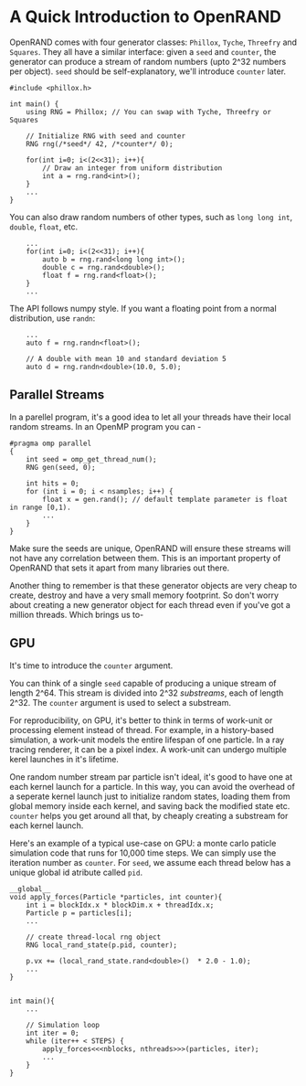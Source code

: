 # A Quick Introduction to OpenRAND

OpenRAND comes with four generator classes: `Phillox`, `Tyche`, `Threefry` and `Squares`. They all have a similar interface: given a `seed` and `counter`, the generator can produce a stream of random numbers (upto 2^32 numbers per object). `seed` should be self-explanatory, we'll introduce `counter` later.

```
#include <phillox.h>

int main() {
    using RNG = Phillox; // You can swap with Tyche, Threefry or Squares
    
    // Initialize RNG with seed and counter
    RNG rng(/*seed*/ 42, /*counter*/ 0);

    for(int i=0; i<(2<<31); i++){
        // Draw an integer from uniform distribution
        int a = rng.rand<int>();
    }
    ...
}
```

You can also draw random numbers of other types, such as `long long int`, `double`, `float`, etc.

```
    ...
    for(int i=0; i<(2<<31); i++){
        auto b = rng.rand<long long int>();
        double c = rng.rand<double>();
        float f = rng.rand<float>();
    }
    ...
```

The API follows numpy style. If you want a floating point from a normal distribution, use `randn`:

```
    ...
    auto f = rng.randn<float>();
    
    // A double with mean 10 and standard deviation 5
    auto d = rng.randn<double>(10.0, 5.0);
```

## Parallel Streams

In a parellel program, it's a good idea to let all your threads have their local random streams. In an OpenMP program you can - 

```
#pragma omp parallel
{
    int seed = omp_get_thread_num();
    RNG gen(seed, 0);

    int hits = 0;
    for (int i = 0; i < nsamples; i++) {
        float x = gen.rand(); // default template parameter is float in range [0,1).
        ...
    }
}
```
Make sure the seeds are unique, OpenRAND will ensure these streams will not have any correlation between them. This is an important property of OpenRAND that sets it apart from many libraries out there.

Another thing to remember is that these generator objects are very cheap to create, destroy and have a very small memory footprint. So don't worry about creating a new generator object for each thread even if you've got a million threads. Which brings us to-

## GPU
It's time to introduce the `counter` argument. 

You can think of a single `seed` capable of producing a unique stream of length 2^64. This stream is divided into 2^32 *substreams*, each of length 2^32. The `counter` argument is used to select a substream. 

For reproducibility, on GPU, it's better to think in terms of work-unit or processing element instead of thread. For example, in a history-based simulation, a work-unit models the entire lifespan of one particle. In a ray tracing renderer, it can be a pixel index. A work-unit can undergo multiple kerel launches in it's lifetime. 

One random number stream par particle isn't ideal, it's good to have one at each kernel launch for a particle. In this way, you can avoid the overhead of a seperate kernel launch just to initialize random states, loading them from global memory inside each kernel, and saving back the modified state etc. `counter` helps you get around all that, by cheaply creating a substream for each kernel launch.


Here's an example of a typical use-case on GPU: a monte carlo paticle simulation code that runs for 10,000 time steps. We can simply use the iteration number as `counter`. For `seed`, we assume each thread below has a unique global id atribute called `pid`. 

```
__global__ 
void apply_forces(Particle *particles, int counter){
    int i = blockIdx.x * blockDim.x + threadIdx.x;
    Particle p = particles[i];
    ...

    // create thread-local rng object
    RNG local_rand_state(p.pid, counter);
    
    p.vx += (local_rand_state.rand<double>()  * 2.0 - 1.0);
    ...
}


int main(){
    ...

    // Simulation loop
    int iter = 0;
    while (iter++ < STEPS) {
        apply_forces<<<nblocks, nthreads>>>(particles, iter);
        ...
    }
}

```



